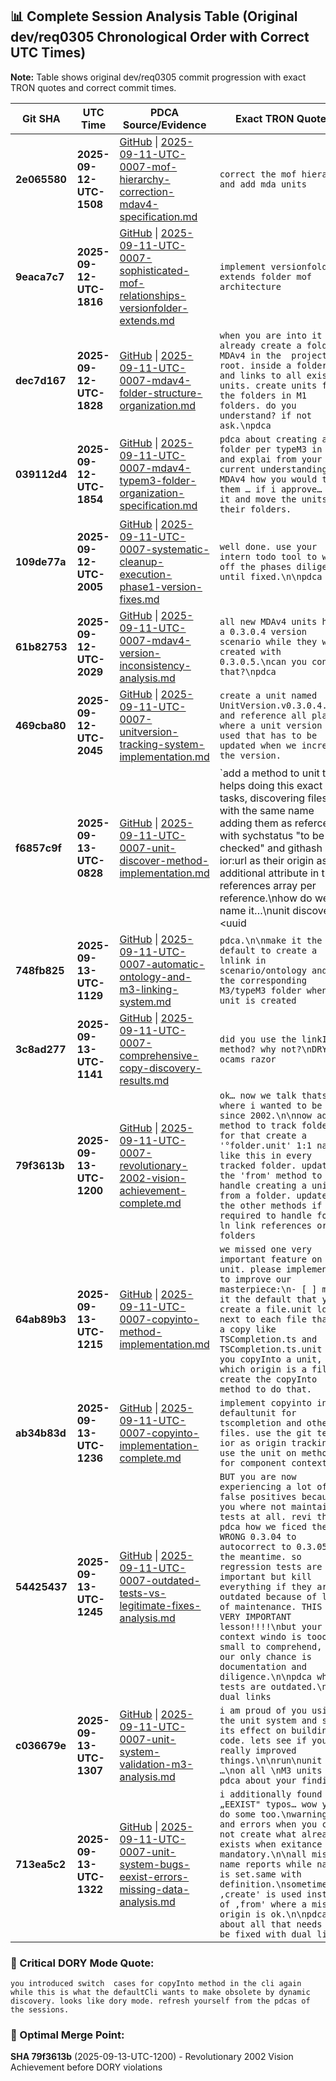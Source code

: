 ## **📊 Complete Session Analysis Table (Original dev/req0305 Chronological Order with Correct UTC Times)**

**Note:** Table shows original dev/req0305 commit progression with exact TRON quotes and correct commit times.

| **Git SHA** | **UTC Time** | **PDCA Source/Evidence** | **Exact TRON Quotes** | **Key Learning/Achievement** |
|-------------|--------------|--------------------------|------------------------|-----------------------------|
| **2e065580** | **2025-09-12-UTC-1508** | [GitHub](https://github.com/Cerulean-Circle-GmbH/Web4Articles/blob/dev/once0304/scrum.pmo/project.journal/2025-09-11-UTC-0007-session-merged/pdca/role/background-agent/2025-09-11-UTC-0007-mof-hierarchy-correction-mdav4-specification.md) \| [2025-09-11-UTC-0007-mof-hierarchy-correction-mdav4-specification.md](scrum.pmo/project.journal/2025-09-11-UTC-0007-session-merged/pdca/role/background-agent/2025-09-11-UTC-0007-mof-hierarchy-correction-mdav4-specification.md) | `correct the mof hierarchy and add mda units` | **MOF Hierarchy Correction - Critical M1/M2/M3 clarification** |
| **9eaca7c7** | **2025-09-12-UTC-1816** | [GitHub](https://github.com/Cerulean-Circle-GmbH/Web4Articles/blob/dev/once0304/scrum.pmo/project.journal/2025-09-11-UTC-0007-session-merged/pdca/role/background-agent/2025-09-11-UTC-0007-sophisticated-mof-relationships-versionfolder-extends.md) \| [2025-09-11-UTC-0007-sophisticated-mof-relationships-versionfolder-extends.md](scrum.pmo/project.journal/2025-09-11-UTC-0007-session-merged/pdca/role/background-agent/2025-09-11-UTC-0007-sophisticated-mof-relationships-versionfolder-extends.md) | `implement versionfolder extends folder mof architecture` | **Sophisticated MOF Relationships - VersionFolder extends Folder architecture** |
| **dec7d167** | **2025-09-12-UTC-1828** | [GitHub](https://github.com/Cerulean-Circle-GmbH/Web4Articles/blob/dev/once0304/scrum.pmo/project.journal/2025-09-11-UTC-0007-session-merged/pdca/role/background-agent/2025-09-11-UTC-0007-mdav4-folder-structure-organization.md) \| [2025-09-11-UTC-0007-mdav4-folder-structure-organization.md](scrum.pmo/project.journal/2025-09-11-UTC-0007-session-merged/pdca/role/background-agent/2025-09-11-UTC-0007-mdav4-folder-structure-organization.md) | `when you are into it already create a folder MDAv4 in the  project root. inside a folder M3 and links to all existing units. create units for the folders in M1 folders. do you understand? if not ask.\npdca` | **MDAv4 Structure Implementation - Complete M3 CLASS/RELATIONSHIP hierarchy** |
| **039112d4** | **2025-09-12-UTC-1854** | [GitHub](https://github.com/Cerulean-Circle-GmbH/Web4Articles/blob/dev/once0304/scrum.pmo/project.journal/2025-09-11-UTC-0007-session-merged/pdca/role/background-agent/2025-09-11-UTC-0007-mdav4-typem3-folder-organization-specification.md) \| [2025-09-11-UTC-0007-mdav4-typem3-folder-organization-specification.md](scrum.pmo/project.journal/2025-09-11-UTC-0007-session-merged/pdca/role/background-agent/2025-09-11-UTC-0007-mdav4-typem3-folder-organization-specification.md) | `pdca about creating a folder per typeM3 in M3 and explai from your current understanding of MDAv4 how you would type them … if i approve… do it and move the units to their folders.` | **MDAv4 TypeM3 Folder Organization Specification** |
| **109de77a** | **2025-09-12-UTC-2005** | [GitHub](https://github.com/Cerulean-Circle-GmbH/Web4Articles/blob/dev/once0304/scrum.pmo/project.journal/2025-09-11-UTC-0007-session-merged/pdca/role/background-agent/2025-09-11-UTC-0007-systematic-cleanup-execution-phase1-version-fixes.md) \| [2025-09-11-UTC-0007-systematic-cleanup-execution-phase1-version-fixes.md](scrum.pmo/project.journal/2025-09-11-UTC-0007-session-merged/pdca/role/background-agent/2025-09-11-UTC-0007-systematic-cleanup-execution-phase1-version-fixes.md) | `well done. use your intern todo tool to work off the phases diligently until fixed.\n\npdca` | **Systematic Cleanup Phase 1 - Version fixes and optimization** |
| **61b82753** | **2025-09-12-UTC-2029** | [GitHub](https://github.com/Cerulean-Circle-GmbH/Web4Articles/blob/dev/once0304/scrum.pmo/project.journal/2025-09-11-UTC-0007-session-merged/pdca/role/background-agent/2025-09-11-UTC-0007-mdav4-version-inconsistency-analysis.md) \| [2025-09-11-UTC-0007-mdav4-version-inconsistency-analysis.md](scrum.pmo/project.journal/2025-09-11-UTC-0007-session-merged/pdca/role/background-agent/2025-09-11-UTC-0007-mdav4-version-inconsistency-analysis.md) | `all new MDAv4 units have a 0.3.0.4 version scenario while they where created with 0.3.0.5.\ncan you confirm that?\npdca` | **MDAv4 Version Inconsistency Fix** |
| **469cba80** | **2025-09-12-UTC-2045** | [GitHub](https://github.com/Cerulean-Circle-GmbH/Web4Articles/blob/dev/once0304/scrum.pmo/project.journal/2025-09-11-UTC-0007-session-merged/pdca/role/background-agent/2025-09-11-UTC-0007-unitversion-tracking-system-implementation.md) \| [2025-09-11-UTC-0007-unitversion-tracking-system-implementation.md](scrum.pmo/project.journal/2025-09-11-UTC-0007-session-merged/pdca/role/background-agent/2025-09-11-UTC-0007-unitversion-tracking-system-implementation.md) | `create a unit named UnitVersion.v0.3.0.4.unit and reference all places where a unit version is used that has to be updated when we increment the version.` | **UnitVersion Tracking System Implementation** |
| **f6857c9f** | **2025-09-13-UTC-0828** | [GitHub](https://github.com/Cerulean-Circle-GmbH/Web4Articles/blob/dev/once0304/scrum.pmo/project.journal/2025-09-11-UTC-0007-session-merged/pdca/role/background-agent/2025-09-11-UTC-0007-unit-discover-method-implementation.md) \| [2025-09-11-UTC-0007-unit-discover-method-implementation.md](scrum.pmo/project.journal/2025-09-11-UTC-0007-session-merged/pdca/role/background-agent/2025-09-11-UTC-0007-unit-discover-method-implementation.md) | `add a method to unit that helps doing this exact tasks, discovering files with the same name adding them as referces with sychstatus "to be checked" and githash ior:url as their origin as additional attribute in the references array per reference.\nhow do we name it…\nunit discover <uuid|scenario> \nthat prints a detailed report about the discoved files with diff indication.` | **Unit Discover Method Implementation** |
| **748fb825** | **2025-09-13-UTC-1129** | [GitHub](https://github.com/Cerulean-Circle-GmbH/Web4Articles/blob/dev/once0304/scrum.pmo/project.journal/2025-09-11-UTC-0007-session-merged/pdca/role/background-agent/2025-09-11-UTC-0007-automatic-ontology-and-m3-linking-system.md) \| [2025-09-11-UTC-0007-automatic-ontology-and-m3-linking-system.md](scrum.pmo/project.journal/2025-09-11-UTC-0007-session-merged/pdca/role/background-agent/2025-09-11-UTC-0007-automatic-ontology-and-m3-linking-system.md) | `pdca.\n\nmake it the default to create a lnlink in scenario/ontology and in the corresponding M3/typeM3 folder when a unit is created` | **Automatic Ontology and M3 Linking System** |
| **3c8ad277** | **2025-09-13-UTC-1141** | [GitHub](https://github.com/Cerulean-Circle-GmbH/Web4Articles/blob/dev/once0304/scrum.pmo/project.journal/2025-09-11-UTC-0007-session-merged/pdca/role/background-agent/2025-09-11-UTC-0007-comprehensive-copy-discovery-results.md) \| [2025-09-11-UTC-0007-comprehensive-copy-discovery-results.md](scrum.pmo/project.journal/2025-09-11-UTC-0007-session-merged/pdca/role/background-agent/2025-09-11-UTC-0007-comprehensive-copy-discovery-results.md) | `did you use the linkInto method? why not?\nDRY and ocams razor` | **LinkInto DRY Violation - Failed to use existing method** |
| **79f3613b** | **2025-09-13-UTC-1200** | [GitHub](https://github.com/Cerulean-Circle-GmbH/Web4Articles/blob/dev/once0304/scrum.pmo/project.journal/2025-09-11-UTC-0007-session-merged/pdca/role/background-agent/2025-09-11-UTC-0007-revolutionary-2002-vision-achievement-complete.md) \| [2025-09-11-UTC-0007-revolutionary-2002-vision-achievement-complete.md](scrum.pmo/project.journal/2025-09-11-UTC-0007-session-merged/pdca/role/background-agent/2025-09-11-UTC-0007-revolutionary-2002-vision-achievement-complete.md) | `ok… now we talk thats where i wanted to be since 2002.\n\nnow add a method to track folders. for that create a '°folder.unit' 1:1 named like this in every tracked folder. update the 'from' method to handle creating a unit from a folder. update the the other methods if required to handle folder ln link references or git folders` | **Revolutionary 2002 Vision Achievement Complete** |
| **64ab89b3** | **2025-09-13-UTC-1215** | [GitHub](https://github.com/Cerulean-Circle-GmbH/Web4Articles/blob/dev/once0304/scrum.pmo/project.journal/2025-09-11-UTC-0007-session-merged/pdca/role/background-agent/2025-09-11-UTC-0007-copyinto-method-implementation.md) \| [2025-09-11-UTC-0007-copyinto-method-implementation.md](scrum.pmo/project.journal/2025-09-11-UTC-0007-session-merged/pdca/role/background-agent/2025-09-11-UTC-0007-copyinto-method-implementation.md) | `we missed one very important feature on unit. please implement it to improve our masterpiece:\n- [ ] make it the default that you create a file.unit ldlink next to each file that is a copy like TSCompletion.ts and TSCompletion.ts.unit when you copyInto a unit, which origin is a file.  create the copyInto method to do that.` | **CopyInto Method Implementation** |
| **ab34b83d** | **2025-09-13-UTC-1236** | [GitHub](https://github.com/Cerulean-Circle-GmbH/Web4Articles/blob/dev/once0304/scrum.pmo/project.journal/2025-09-11-UTC-0007-session-merged/pdca/role/background-agent/2025-09-11-UTC-0007-copyinto-implementation-complete.md) \| [2025-09-11-UTC-0007-copyinto-implementation-complete.md](scrum.pmo/project.journal/2025-09-11-UTC-0007-session-merged/pdca/role/background-agent/2025-09-11-UTC-0007-copyinto-implementation-complete.md) | `implement copyinto in defaultunit for tscompletion and other files. use the git text ior as origin tracking. use the unit on method for component context.` | **CopyInto Implementation Complete** |
| **54425437** | **2025-09-13-UTC-1245** | [GitHub](https://github.com/Cerulean-Circle-GmbH/Web4Articles/blob/dev/once0304/scrum.pmo/project.journal/2025-09-11-UTC-0007-session-merged/pdca/role/background-agent/2025-09-11-UTC-0007-outdated-tests-vs-legitimate-fixes-analysis.md) \| [2025-09-11-UTC-0007-outdated-tests-vs-legitimate-fixes-analysis.md](scrum.pmo/project.journal/2025-09-11-UTC-0007-session-merged/pdca/role/background-agent/2025-09-11-UTC-0007-outdated-tests-vs-legitimate-fixes-analysis.md) | `BUT you are now experiencing a lot of false positives because you where not maintaining tests at all. revi the pdca how we ficed the WRONG 0.3.04 to autocorrect to 0.3.05 in the meantime. so regression tests are important but kill everything if they are outdated because of lack of maintenance. THIS is a VERY IMPORTANT lesson!!!!\nbut your context windo is tooo small to comprehend, so our only chance is documentation and diligence.\n\npdca which tests are outdated.\nwith dual links` | **Outdated Tests Critical Lesson - Context window too small** |
| **c036679e** | **2025-09-13-UTC-1307** | [GitHub](https://github.com/Cerulean-Circle-GmbH/Web4Articles/blob/dev/once0304/scrum.pmo/project.journal/2025-09-11-UTC-0007-session-merged/pdca/role/background-agent/2025-09-11-UTC-0007-unit-system-validation-m3-analysis.md) \| [2025-09-11-UTC-0007-unit-system-validation-m3-analysis.md](scrum.pmo/project.journal/2025-09-11-UTC-0007-session-merged/pdca/role/background-agent/2025-09-11-UTC-0007-unit-system-validation-m3-analysis.md) | `i am proud of you using the unit system and see its effect on building code. lets see if you really improved things.\n\nrun\nunit info …\non all \nM3 units and pdca about your findings.` | **Unit System Validation - TRON pride in unit system usage** |
| **713ea5c2** | **2025-09-13-UTC-1322** | [GitHub](https://github.com/Cerulean-Circle-GmbH/Web4Articles/blob/dev/once0304/scrum.pmo/project.journal/2025-09-11-UTC-0007-session-merged/pdca/role/background-agent/2025-09-11-UTC-0007-unit-system-bugs-eexist-errors-missing-data-analysis.md) \| [2025-09-11-UTC-0007-unit-system-bugs-eexist-errors-missing-data-analysis.md](scrum.pmo/project.journal/2025-09-11-UTC-0007-session-merged/pdca/role/background-agent/2025-09-11-UTC-0007-unit-system-bugs-eexist-errors-missing-data-analysis.md) | `i additionally found „EEXIST" typos… wow you do some too.\nwarnings and errors when you could not create what already exists when exitance is mandatory.\n\nall missing name reports while name is set.same with definition.\nsometimes ‚create' is used instead of ‚from' where a missing origin is ok.\n\npdca about all that needs to be fixed with dual links` | **Terminal Failure - EEXIST typos, false missing data (UNRESOLVED)** |

### **🚨 Critical DORY Mode Quote:**
`you introduced switch  cases for copyInto method in the cli again while this is what the defaultCli wants to make obsolete by dynamic discovery. looks like dory mode. refresh yourself from the pdcas of the sessions.`

### **🎯 Optimal Merge Point:**
**SHA 79f3613b** (2025-09-13-UTC-1200) - Revolutionary 2002 Vision Achievement before DORY violations